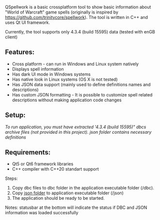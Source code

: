 QSpellwork is a basic crossplatform tool to show basic information about "World of Warcraft" game spells (originally is inspired by https://github.com/trinitycore/spellwork).
The tool is written in C++ and uses Qt UI framework.

Currently, the tool supports only 4.3.4 (build 15595) data (tested with enGB client)

## Features:
* Cross platform - can run in Windows and Linux system natively
* Displays spell information
* Has dark UI mode in Windows systems
* Has native look in Linux systems (OS X is not tested)
* Has JSON data support (mainly used to define definitions names and descriptions)
* Has custom JSON formatting - It is possible to customize spell related descriptions without making application code changes

## Setup:

*To run application, you must have extracted '4.3.4 (build 15595)" dbcs archive files (not provided in this project).*
*json folder contains necessary definitions*

## Requirements:
* Qt5 or Qt6 framework libraries
* C++ compiler with C++20 standart support

Steps:
1. Copy dbc files to dbc folder in the application executable folder (<appExecutableFolder>/dbc).
2. Copy [json folder](json) to application executable folder (<appExecutableFolder>/json)
3. The application should be ready to be started.

Notes: statusbar at the bottom will indicate the status if DBC and JSON information was loaded successfully
